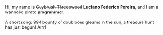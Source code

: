 Hi, my name is ~~Guybrush Threepwood~~ **Luciano Federico Pereira**, and I am a ~~wannabe pirate~~ **programmer**.<br><br>A short song: 884 bounty of doubloons gleams in the sun, a treasure hunt has just begun! Arrr!
